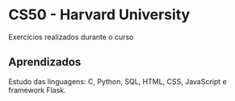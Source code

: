 
# CS50 - Harvard University

Exercícios realizados durante o curso


## Aprendizados

Estudo das linguagens: C, Python, SQL, HTML, CSS, JavaScript e framework Flask.
